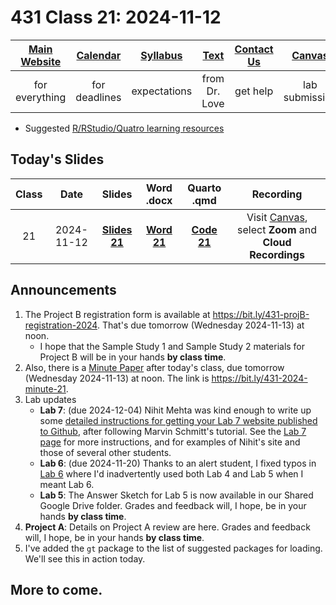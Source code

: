 # 431 Class 21: 2024-11-12

[Main Website](https://thomaselove.github.io/431-2024/) | [Calendar](https://thomaselove.github.io/431-2024/calendar.html) | [Syllabus](https://thomaselove.github.io/431-syllabus-2024/) | [Text](https://thomaselove.github.io/431-book/) | [Contact Us](https://thomaselove.github.io/431-2024/contact.html) | [Canvas](https://canvas.case.edu) | [Data and Code](https://github.com/THOMASELOVE/431-data)
:-----------: | :--------------: | :----------: | :---------: | :-------------: | :-----------: | :------------:
for everything | for deadlines | expectations | from Dr. Love | get help | lab submission | for downloads

- Suggested [R/RStudio/Quatro learning resources](https://thomaselove.github.io/431-2024/resources.html)

## Today's Slides

Class | Date | Slides | Word .docx | Quarto .qmd | Recording
:---: | :--------: | :------: | :------: | :------: | :-------------:
21 | 2024-11-12 | **[Slides 21](https://thomaselove.github.io/431-slides-2024/class21.html)** | **[Word 21](https://thomaselove.github.io/431-slides-2024/class21w.docx)** | **[Code 21](https://github.com/THOMASELOVE/431-slides-2024/blob/main/class21.qmd)** | Visit [Canvas](https://canvas.case.edu/), select **Zoom** and **Cloud Recordings**

## Announcements

1. The Project B registration form is available at <https://bit.ly/431-projB-registration-2024>. That's due tomorrow (Wednesday 2024-11-13) at noon.
    - I hope that the Sample Study 1 and Sample Study 2 materials for Project B will be in your hands **by class time**.
2. Also, there is a [Minute Paper](https://bit.ly/431-2024-minute-21) after today's class, due tomorrow (Wednesday 2024-11-13) at noon. The link is <https://bit.ly/431-2024-minute-21>.
3. Lab updates
    - **Lab 7**: (due 2024-12-04) Nihit Mehta was kind enough to write up some [detailed instructions for getting your Lab 7 website published to Github](https://github.com/THOMASELOVE/431-labs-2024/blob/main/lab7/lab7_publishing_advice_for_github.pdf), after following Marvin Schmitt's tutorial. See the [Lab 7 page](https://github.com/THOMASELOVE/431-labs-2024/blob/main/lab7/README.md) for more instructions, and for examples of Nihit's site and those of several other students.
    - **Lab 6**: (due 2024-11-20) Thanks to an alert student, I fixed typos in [Lab 6](https://github.com/THOMASELOVE/431-labs-2024/blob/main/lab6/README.md) where I'd inadvertently used both Lab 4 and Lab 5 when I meant Lab 6.
    - **Lab 5**: The Answer Sketch for Lab 5 is now available in our Shared Google Drive folder. Grades and feedback will, I hope, be in your hands **by class time**.
4. **Project A**: Details on Project A review are here. Grades and feedback will, I hope, be in your hands **by class time**.
5. I've added the `gt` package to the list of suggested packages for loading. We'll see this in action today.

## More to come.
